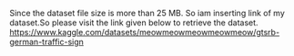 Since the dataset file size is more than 25 MB. So iam inserting link of my dataset.So please visit the link given below to retrieve the dataset.
https://www.kaggle.com/datasets/meowmeowmeowmeowmeow/gtsrb-german-traffic-sign
